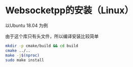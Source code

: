 # Websocketpp的安装（Linux）

以Ubuntu 18.04 为例

由于这个库只有头文件，所以编译安装比较简单

```bash
mkdir -p cmake/build && cd build
cmake ../..
make -j$(nproc)
sudo make install
```
